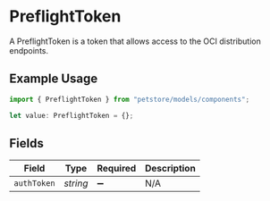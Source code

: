 # PreflightToken

A PreflightToken is a token that allows access to the OCI distribution endpoints.

## Example Usage

```typescript
import { PreflightToken } from "petstore/models/components";

let value: PreflightToken = {};
```

## Fields

| Field              | Type               | Required           | Description        |
| ------------------ | ------------------ | ------------------ | ------------------ |
| `authToken`        | *string*           | :heavy_minus_sign: | N/A                |